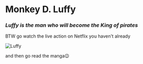 # Monkey D. Luffy
    
### *Luffy is the man who will become the King of pirates*

BTW go watch the live action on Netflix you haven't already



![Luffy](https://upload.wikimedia.org/wikipedia/en/c/cb/Monkey_D_Luffy.png)



and then go read the manga😉
